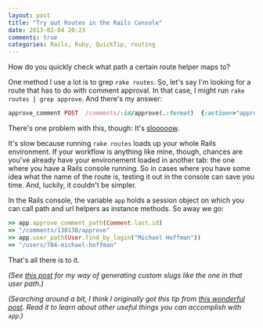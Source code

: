 ```yaml
---
layout: post
title: "Try out Routes in the Rails Console"
date: 2013-02-04 20:23
comments: true
categories: Rails, Ruby, QuickTip, routing
---
```


How do you quickly check what path a certain route helper maps to?

One method I use a lot is to grep `rake routes`.
So, let's say I'm looking for a route that has to do with comment approval.
In that case, I might run `rake routes | grep approve`.
And there's my answer:

``` ruby
approve_comment POST  /comments/:id/approve(.:format)  {:action=>"approve", :controller=>"comments"}
```

There's one problem with this, though: It's
  <a href="http://i.minus.com/iBKc6u9W2Zreb.gif" target="_blank">slooooow</a>.

<!-- more -->

It's slow because running `rake routes` loads up your whole Rails environment.
If your workflow is anything like mine, though, chances are you've already have your environement loaded in another tab: the one where you have a Rails console running.
So in cases where you have some idea what the name of the route is, testing it  out in the console can save you time.
And, luckily, it couldn't be simpler.

In the Rails console, the variable `app` holds a session object on which you can call path and url helpers as instance methods.
So away we go:

``` ruby
>> app.approve_comment_path(Comment.last.id)
=> "/comments/138138/approve"
>> app.user_path(User.find_by_login("Michael Hoffman"))
=> "/users/784-michael-hoffman"
```

That's all there is to it.

*(See [this post](code-worrier.com/blog/custom-slugs-in-rails/) for my way of generating custom slugs like the one in that user path.)*

*(Searching around a bit, I think I originally got this tip from <a href="http://37signals.com/svn/posts/3176-three-quick-rails-console-tips" target="_bank">this wonderful post</a>. Read it to learn about other useful things you can accomplish with `app`.)*
